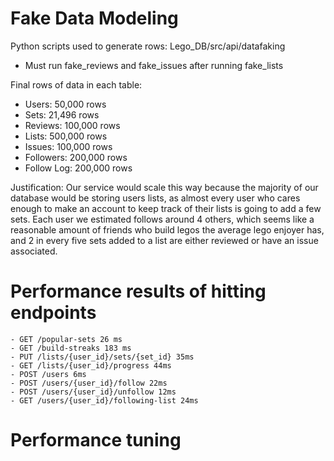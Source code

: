 # Fake Data Modeling

Python scripts used to generate rows: Lego_DB/src/api/datafaking

- Must run fake_reviews and fake_issues after running fake_lists

Final rows of data in each table:

- Users: 50,000 rows
- Sets: 21,496 rows
- Reviews: 100,000 rows
- Lists: 500,000 rows
- Issues: 100,000 rows
- Followers: 200,000 rows
- Follow Log: 200,000 rows

Justification:
Our service would scale this way because the majority of our database would be storing users lists, as almost every user who cares enough to make an account to keep track of their lists is going to add a few sets. Each user we estimated follows around 4 others, which seems like a reasonable amount of friends who build legos the average lego enjoyer has, and 2 in every five sets added to a list are either reviewed or have an issue associated.

# Performance results of hitting endpoints

    - GET /popular-sets 26 ms
    - GET /build-streaks 183 ms
    - PUT /lists/{user_id}/sets/{set_id} 35ms
    - GET /lists/{user_id}/progress 44ms
    - POST /users 6ms
    - POST /users/{user_id}/follow 22ms
    - POST /users/{user_id}/unfollow 12ms
    - GET /users/{user_id}/following-list 24ms
    
# Performance tuning
